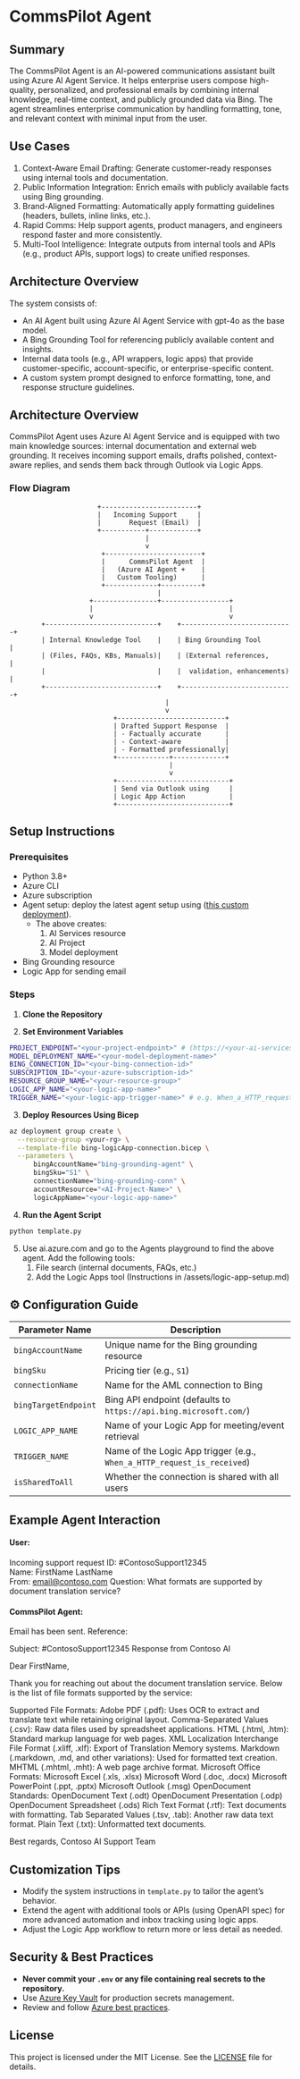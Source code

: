 # CommsPilot Agent

## Summary
The CommsPilot Agent is an AI-powered communications assistant built using Azure AI Agent Service. It helps enterprise users compose high-quality, personalized, and professional emails by combining internal knowledge, real-time context, and publicly grounded data via Bing. The agent streamlines enterprise communication by handling formatting, tone, and relevant context with minimal input from the user.

## Use Cases
1. Context-Aware Email Drafting: Generate customer-ready responses using internal tools and documentation.
2. Public Information Integration: Enrich emails with publicly available facts using Bing grounding.
3. Brand-Aligned Formatting: Automatically apply formatting guidelines (headers, bullets, inline links, etc.).
4. Rapid Comms: Help support agents, product managers, and engineers respond faster and more consistently.
5. Multi-Tool Intelligence: Integrate outputs from internal tools and APIs (e.g., product APIs, support logs) to create unified responses.

## Architecture Overview
The system consists of:

- An AI Agent built using Azure AI Agent Service with gpt-4o as the base model.
- A Bing Grounding Tool for referencing publicly available content and insights.
- Internal data tools (e.g., API wrappers, logic apps) that provide customer-specific, account-specific, or enterprise-specific content.
- A custom system prompt designed to enforce formatting, tone, and response structure guidelines.

## Architecture Overview

CommsPilot Agent uses Azure AI Agent Service and is equipped with two main knowledge sources: internal documentation and external web grounding. It receives incoming support emails, drafts polished, context-aware replies, and sends them back through Outlook via Logic Apps.

### Flow Diagram

```text
                      +------------------------+
                      |   Incoming Support     |
                      |       Request (Email)  |
                      +-----------+------------+
                                  |
                                  v
                       +------------------------+
                       |      CommsPilot Agent  |
                       |   (Azure AI Agent +    |
                       |   Custom Tooling)      |
                       +-------------+----------+
                                     |
                    +----------------+-----------------+
                    |                                  |
                    v                                  v
        +----------------------------+    +----------------------------+
        | Internal Knowledge Tool    |    | Bing Grounding Tool        |
        | (Files, FAQs, KBs, Manuals)|    | (External references,      |
        |                            |    |  validation, enhancements) |
        +----------------------------+    +----------------------------+
                                       |
                                       v
                          +---------------------------+
                          | Drafted Support Response  |
                          | - Factually accurate      |
                          | - Context-aware           |
                          | - Formatted professionally|
                          +-------------+-------------+
                                        |
                                        v
                          +----------------------------+
                          | Send via Outlook using     |
                          | Logic App Action           |
                          +----------------------------+
```

## Setup Instructions

### Prerequisites
- Python 3.8+
- Azure CLI
- Azure subscription
- Agent setup: deploy the latest agent setup using ([this custom deployment](https://github.com/azure-ai-foundry/foundry-samples/tree/main/use-cases/agents/setup/basic-setup)).
  - The above creates:
    1. AI Services resource
    2. AI Project
    3. Model deployment 
- Bing Grounding resource
- Logic App for sending email

### Steps

1. **Clone the Repository**

2. **Set Environment Variables**
```bash
PROJECT_ENDPOINT="<your-project-endpoint>" # (https://<your-ai-services-account-name>.services.ai.azure.com/api/projects/<your-project-name>)
MODEL_DEPLOYMENT_NAME="<your-model-deployment-name>"
BING_CONNECTION_ID="<your-bing-connection-id>"
SUBSCRIPTION_ID="<your-azure-subscription-id>"
RESOURCE_GROUP_NAME="<your-resource-group>"
LOGIC_APP_NAME="<your-logic-app-name>"
TRIGGER_NAME="<your-logic-app-trigger-name>" # e.g. When_a_HTTP_request_is_received
```

3. **Deploy Resources Using Bicep**
```bash
az deployment group create \
  --resource-group <your-rg> \
  --template-file bing-logicApp-connection.bicep \
  --parameters \
      bingAccountName="bing-grounding-agent" \
      bingSku="S1" \
      connectionName="bing-grounding-conn" \
      accountResource="<AI-Project-Name>" \
      logicAppName="<your-logic-app-name>"
```

4. **Run the Agent Script**
```bash
python template.py
```

5. Use ai.azure.com and go to the Agents playground to find the above agent.
   Add the following tools:
   1. File search (internal documents, FAQs, etc.)
   2. Add the Logic Apps tool (Instructions in /assets/logic-app-setup.md)

## ⚙️ Configuration Guide

| Parameter Name         | Description                                                        |
|------------------------|--------------------------------------------------------------------|
| `bingAccountName`      | Unique name for the Bing grounding resource                        |
| `bingSku`              | Pricing tier (e.g., `S1`)                                          |
| `connectionName`       | Name for the AML connection to Bing                                |
| `bingTargetEndpoint`   | Bing API endpoint (defaults to `https://api.bing.microsoft.com/`)  |
| `LOGIC_APP_NAME`       | Name of your Logic App for meeting/event retrieval                 |
| `TRIGGER_NAME`         | Name of the Logic App trigger (e.g., `When_a_HTTP_request_is_received`) |
| `isSharedToAll`        | Whether the connection is shared with all users                    |

## Example Agent Interaction

#### User:
Incoming support request ID: #ContosoSupport12345        
Name: FirstName LastName      
From: email@contoso.com
Question: What formats are supported by document translation service? 

#### CommsPilot Agent:
Email has been sent. Reference:

Subject: #ContosoSupport12345 Response from Contoso AI

Dear FirstName,

Thank you for reaching out about the document translation service. Below is the list of file formats supported by the service:

Supported File Formats:
Adobe PDF (.pdf): Uses OCR to extract and translate text while retaining original layout.
Comma-Separated Values (.csv): Raw data files used by spreadsheet applications.
HTML (.html, .htm): Standard markup language for web pages.
XML Localization Interchange File Format (.xliff, .xlf): Export of Translation Memory systems.
Markdown (.markdown, .md, and other variations): Used for formatted text creation.
MHTML (.mhtml, .mht): A web page archive format.
Microsoft Office Formats:
Microsoft Excel (.xls, .xlsx)
Microsoft Word (.doc, .docx)
Microsoft PowerPoint (.ppt, .pptx)
Microsoft Outlook (.msg)
OpenDocument Standards:
OpenDocument Text (.odt)
OpenDocument Presentation (.odp)
OpenDocument Spreadsheet (.ods)
Rich Text Format (.rtf): Text documents with formatting.
Tab Separated Values (.tsv, .tab): Another raw data text format.
Plain Text (.txt): Unformatted text documents.

Best regards,
Contoso AI Support Team

## Customization Tips
- Modify the system instructions in `template.py` to tailor the agent’s behavior.
- Extend the agent with additional tools or APIs (using OpenAPI spec) for more advanced automation and inbox tracking using logic apps.
- Adjust the Logic App workflow to return more or less detail as needed.

## Security & Best Practices
- **Never commit your `.env` or any file containing real secrets to the repository.**
- Use [Azure Key Vault](https://learn.microsoft.com/en-us/azure/key-vault/general/basic-concepts) for production secrets management.
- Review and follow [Azure best practices](https://learn.microsoft.com/en-us/azure/architecture/best-practices/).

## License
This project is licensed under the MIT License. See the [LICENSE](./LICENSE) file for details.
```
